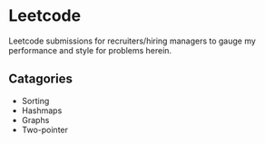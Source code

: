 # Leetcode
Leetcode submissions for recruiters/hiring managers to gauge my performance and style for problems herein.

## Catagories
- Sorting
- Hashmaps
- Graphs
- Two-pointer
